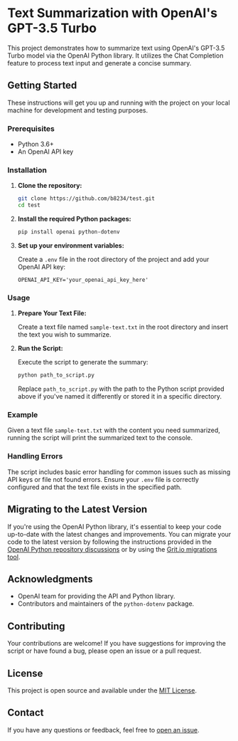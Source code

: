 # Text Summarization with OpenAI's GPT-3.5 Turbo

This project demonstrates how to summarize text using OpenAI's GPT-3.5 Turbo model via the OpenAI Python library. It utilizes the Chat Completion feature to process text input and generate a concise summary.

## Getting Started

These instructions will get you up and running with the project on your local machine for development and testing purposes.

### Prerequisites

- Python 3.6+
- An OpenAI API key

### Installation

1. **Clone the repository:**

   ```bash
   git clone https://github.com/b8234/test.git
   cd test
   ```

2. **Install the required Python packages:**

   ```bash
   pip install openai python-dotenv
   ```

3. **Set up your environment variables:**

   Create a `.env` file in the root directory of the project and add your OpenAI API key:

   ```
   OPENAI_API_KEY='your_openai_api_key_here'
   ```

### Usage

1. **Prepare Your Text File:**

   Create a text file named `sample-text.txt` in the root directory and insert the text you wish to summarize.

2. **Run the Script:**

   Execute the script to generate the summary:

   ```bash
   python path_to_script.py
   ```

   Replace `path_to_script.py` with the path to the Python script provided above if you've named it differently or stored it in a specific directory.

### Example

Given a text file `sample-text.txt` with the content you need summarized, running the script will print the summarized text to the console.

### Handling Errors

The script includes basic error handling for common issues such as missing API keys or file not found errors. Ensure your `.env` file is correctly configured and that the text file exists in the specified path.

## Migrating to the Latest Version

If you're using the OpenAI Python library, it's essential to keep your code up-to-date with the latest changes and improvements. You can migrate your code to the latest version by following the instructions provided in the [OpenAI Python repository discussions](https://github.com/openai/openai-python/discussions/742) or by using the [Grit.io migrations tool](https://app.grit.io/migrations/new/openai).


## Acknowledgments

- OpenAI team for providing the API and Python library.
- Contributors and maintainers of the `python-dotenv` package.

## Contributing

Your contributions are welcome! If you have suggestions for improving the script or have found a bug, please open an issue or a pull request.

## License

This project is open source and available under the [MIT License](LICENSE).

## Contact

If you have any questions or feedback, feel free to [open an issue](https://github.com/b8234/test/issues).
